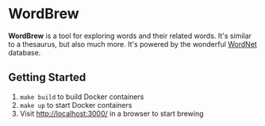 # WordBrew

**WordBrew** is a tool for exploring words and their related words. It's similar to a thesaurus, but also much more. It's powered by the wonderful [WordNet](https://wordnet.princeton.edu/) database.

## Getting Started

1. `make build` to build Docker containers
2. `make up` to start Docker containers
3. Visit [http://localhost:3000/](http://localhost:3000/) in a browser to start brewing